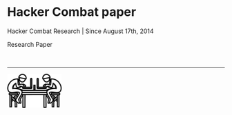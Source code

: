 # Hacker Combat paper
Hacker Combat Research | Since August 17th, 2014

Research Paper

</br>
<hr>
<img src="./images/logo_bare.jpg" width="25%" />
